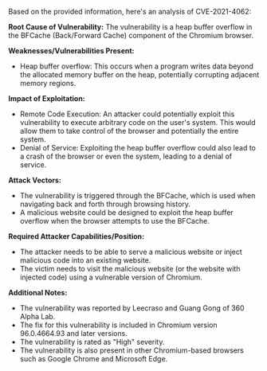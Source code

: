 Based on the provided information, here's an analysis of CVE-2021-4062:

**Root Cause of Vulnerability:**
The vulnerability is a heap buffer overflow in the BFCache (Back/Forward Cache) component of the Chromium browser.

**Weaknesses/Vulnerabilities Present:**
- Heap buffer overflow: This occurs when a program writes data beyond the allocated memory buffer on the heap, potentially corrupting adjacent memory regions.

**Impact of Exploitation:**
- Remote Code Execution: An attacker could potentially exploit this vulnerability to execute arbitrary code on the user's system. This would allow them to take control of the browser and potentially the entire system.
- Denial of Service: Exploiting the heap buffer overflow could also lead to a crash of the browser or even the system, leading to a denial of service.

**Attack Vectors:**
- The vulnerability is triggered through the BFCache, which is used when navigating back and forth through browsing history.
- A malicious website could be designed to exploit the heap buffer overflow when the browser attempts to use the BFCache.

**Required Attacker Capabilities/Position:**
- The attacker needs to be able to serve a malicious website or inject malicious code into an existing website.
- The victim needs to visit the malicious website (or the website with injected code) using a vulnerable version of Chromium.

**Additional Notes:**
- The vulnerability was reported by Leecraso and Guang Gong of 360 Alpha Lab.
- The fix for this vulnerability is included in Chromium version 96.0.4664.93 and later versions.
- The vulnerability is rated as "High" severity.
- The vulnerability is also present in other Chromium-based browsers such as Google Chrome and Microsoft Edge.